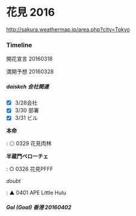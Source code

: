 # 花見 2016

http://sakura.weathermap.jp/area.php?city=Tokyo

### Timeline

開花宣言 20160318

満開予想 20160328

##### daiskeh 会社関連

- [X] 3/28会社
- [X] 3/30 部署
- [X] 3/31 ビル

**本命**

:   ◎ 0329 花見肉林

**半蔵門ベローチェ**

:   ○ 0326 花見PFFF

*doubt*

:   ▲ 0401 APE Little Hulu

##### Gol (Goal) 香港 20160402


